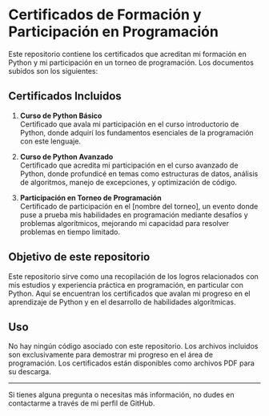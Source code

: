 # Certificados de Formación y Participación en Programación

Este repositorio contiene los certificados que acreditan mi formación en Python y mi participación en un torneo de programación. Los documentos subidos son los siguientes:

## Certificados Incluidos

1. **Curso de Python Básico**  
   Certificado que avala mi participación en el curso introductorio de Python, donde adquirí los fundamentos esenciales de la programación con este lenguaje.

2. **Curso de Python Avanzado**  
   Certificado que acredita mi participación en el curso avanzado de Python, donde profundicé en temas como estructuras de datos, análisis de algoritmos, manejo de excepciones, y optimización de código.

3. **Participación en Torneo de Programación**  
   Certificado de participación en el [nombre del torneo], un evento donde puse a prueba mis habilidades en programación mediante desafíos y problemas algorítmicos, mejorando mi capacidad para resolver problemas en tiempo limitado.

## Objetivo de este repositorio

Este repositorio sirve como una recopilación de los logros relacionados con mis estudios y experiencia práctica en programación, en particular con Python. Aquí se encuentran los certificados que avalan mi progreso en el aprendizaje de Python y en el desarrollo de habilidades algorítmicas.

## Uso

No hay ningún código asociado con este repositorio. Los archivos incluidos son exclusivamente para demostrar mi progreso en el área de programación. Los certificados están disponibles como archivos PDF para su descarga.

---

Si tienes alguna pregunta o necesitas más información, no dudes en contactarme a través de mi perfil de GitHub.
